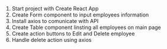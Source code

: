 

1. Start project with Create React App
2. Create Form component to input employees information
3. Install axios to comunicate with API
4. Create Table component linsting all employees on main page
5. Create action buttons to Edit and Delete employee
6. Handle delete action using axios